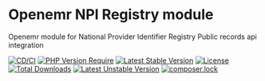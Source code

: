 # Openemr NPI Registry module 

Openemr module for National Provider Identifier Registry Public records api integration

[![CD/CI](https://github.com/MedicalMundi/oe-module-npi-registry/actions/workflows/cd-ci.yaml/badge.svg)](https://github.com/MedicalMundi/oe-module-npi-registry/actions/workflows/cd-ci.yaml)
[![PHP Version Require](http://poser.pugx.org/medicalmundi/oe-module-npi-registry/require/php)](https://packagist.org/packages/medicalmundi/oe-module-npi-registry)
[![Latest Stable Version](http://poser.pugx.org/medicalmundi/oe-module-npi-registry/v)](https://packagist.org/packages/medicalmundi/oe-module-npi-registry)
[![License](http://poser.pugx.org/medicalmundi/oe-module-npi-registry/license)](https://packagist.org/packages/medicalmundi/oe-module-npi-registry)
[![Total Downloads](http://poser.pugx.org/medicalmundi/oe-module-npi-registry/downloads)](https://packagist.org/packages/medicalmundi/oe-module-npi-registry)
[![Latest Unstable Version](http://poser.pugx.org/medicalmundi/oe-module-npi-registry/v/unstable)](https://packagist.org/packages/medicalmundi/oe-module-npi-registry)
[![composer.lock](http://poser.pugx.org/medicalmundi/oe-module-npi-registry/composerlock)](https://packagist.org/packages/medicalmundi/oe-module-npi-registry)